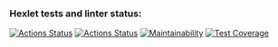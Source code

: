 ### Hexlet tests and linter status:
[![Actions Status](https://github.com/Svensson17/python-project-lvl2/workflows/hexlet-check/badge.svg)](https://github.com/Svensson17/python-project-lvl2/actions)
[![Actions Status](https://github.com/Svensson17/python-project-lvl2/workflows/CI/badge.svg)](https://github.com/Svensson17/python-project-lvl2/actions)
[![Maintainability](https://api.codeclimate.com/v1/badges/a666788d7de42b480694/maintainability)](https://codeclimate.com/github/Svensson17/python-project-lvl2/maintainability)
[![Test Coverage](https://api.codeclimate.com/v1/badges/a666788d7de42b480694/test_coverage)](https://codeclimate.com/github/Svensson17/python-project-lvl2/test_coverage)
